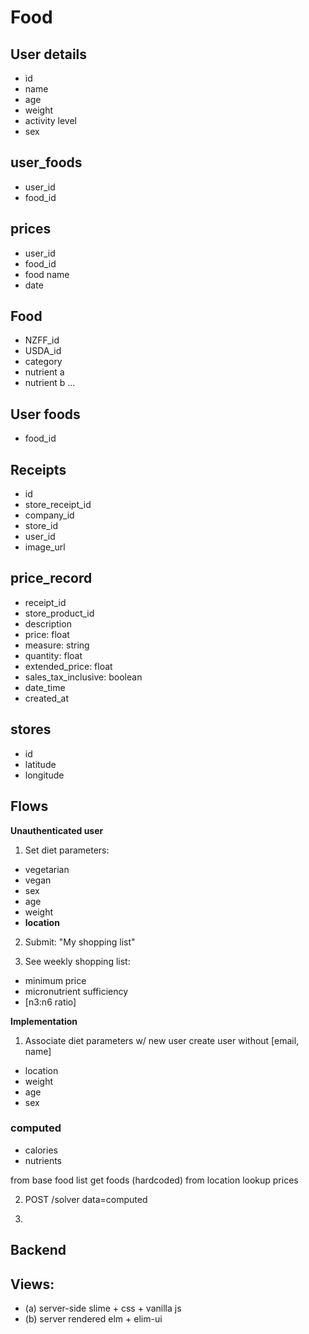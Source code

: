 # Food

## User details
 - id
 - name
 - age
 - weight
 - activity level
 - sex

## user_foods
  - user_id
  - food_id

## prices
  - user_id
  - food_id
  - food name
  - date

## Food
  - NZFF_id
  - USDA_id
  - category
  - nutrient a 
  - nutrient b
  ...
## User foods
 - food_id

## Receipts
 - id
 - store_receipt_id
 - company_id
 - store_id
 - user_id
 - image_url

 ## price_record
  - receipt_id
  - store_product_id
  - description
  - price: float
  - measure: string
  - quantity: float
  - extended_price: float
  - sales_tax_inclusive: boolean
  - date_time
  - created_at

## stores
  - id
  - latitude
  - longitude


## Flows

**Unauthenticated user**
1. Set diet parameters:
  - vegetarian
  - vegan
  - sex
  - age
  - weight
  - **location**

2. Submit: "My shopping list"

3. See weekly shopping list:
  - minimum price
  - micronutrient sufficiency
  - [n3:n6 ratio]

**Implementation**

1. Associate diet parameters w/ new user
  create user without [email, name]
  - location
  - weight
  - age
  - sex

  ### computed
  - calories
  - nutrients

  from base food list get foods (hardcoded)
  from location lookup prices 
    



2. POST /solver data=computed

3. 







## Backend 

## Views:
 - (a) server-side slime + css + vanilla js
 - (b) server rendered elm + elim-ui



